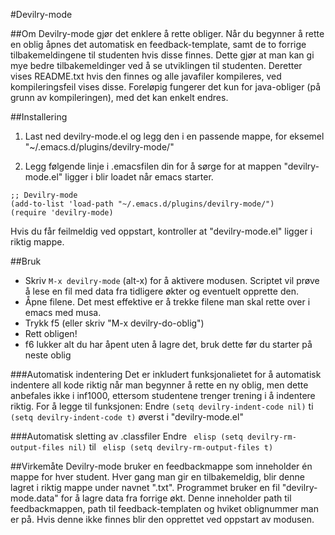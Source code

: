 #Devilry-mode

##Om
Devilry-mode gjør det enklere å rette obliger. Når du begynner å rette en oblig åpnes det automatisk en feedback-template, samt de to forrige tilbakemeldingene til studenten hvis disse finnes. Dette gjør at man kan gi mye bedre tilbakemeldinger ved å se utviklingen til studenten. Deretter vises README.txt hvis den finnes og alle javafiler kompileres, ved kompileringsfeil vises disse.
Foreløpig fungerer det kun for java-obliger (på grunn av kompileringen), med det kan enkelt endres.


##Installering
1) Last ned devilry-mode.el og legg den i en passende mappe, for eksemel "~/.emacs.d/plugins/devilry-mode/"

2) Legg følgende linje i .emacsfilen din for å sørge for at mappen "devilry-mode.el" ligger i blir loadet når emacs starter.

``` elisp
;; Devilry-mode
(add-to-list 'load-path "~/.emacs.d/plugins/devilry-mode/")
(require 'devilry-mode)
```
Hvis du får feilmeldig ved oppstart, kontroller at "devilry-mode.el" ligger i riktig mappe.


##Bruk
- Skriv `M-x devilry-mode` (alt-x) for å aktivere modusen. Scriptet vil prøve å lese en fil med data fra tidligere økter og eventuelt opprette den.
- Åpne filene. Det mest effektive er å trekke filene man skal rette over i emacs med musa.
- Trykk f5 (eller skriv "M-x devilry-do-oblig")
- Rett obligen!
- f6 lukker alt du har åpent uten å lagre det, bruk dette før du starter på neste oblig


###Automatisk indentering
Det er inkludert funksjonalietet for å automatisk indentere all kode riktig når man begynner å rette en ny oblig, men dette anbefales ikke i inf1000, ettersom studentene trenger trening i å indentere riktig. For å legge til funksjonen: Endre `(setq devilry-indent-code nil)` ti `(setq devilry-indent-code t)` øverst i "devilry-mode.el"

###Automatisk sletting av .classfiler
Endre ` elisp (setq devilry-rm-output-files nil)` til ` elisp (setq devilry-rm-output-files t)`

##Virkemåte
Devilry-mode bruker en feedbackmappe som inneholder én mappe for hver student. Hver gang man gir en tilbakemeldig, blir denne lagret i riktig mappe under navnet "<oblignummer>.txt".
Programmet bruker en fil "devilry-mode.data" for å lagre data fra forrige økt. Denne inneholder path til feedbackmappen, path til feedback-templaten og hviket oblignummer man er på. Hvis denne ikke finnes blir den opprettet ved oppstart av modusen.
